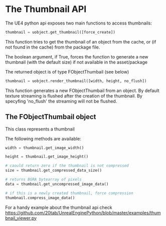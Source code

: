 # The Thumbnail API

The UE4 python api exposes two main functions to access thumbnails:

```python
thumbnail = uobject.get_thumbnail([force_create])
```

This function tries to get the thumbnail of an object from the cache, or (if not found in the cache) from the package file.

The boolean argument, if True, forces the function to generate a new thumbnail (with the default size) if not available in the asset/package

The returned object is of type FObjectThumbail (see below)

```python
thumbnail = uobject.render_thumbnail([width, height, no_flush])
```

This function generates a new FObjectThumbail from an object. By default texture streaming is flushed after the creation of the thumbnail. By specyfing 'no_flush' the streaming will not be flushed.

## The FObjectThumbail object

This class represents a thumbnail


The following methods are available:

```python
width = thumbnail.get_image_width()
```

```python
height = thumbnail.get_image_height()
```

```python
# caould return zero if the thumbnail is not compressed
size = thumbnail.get_compressed_data_size()
```

```python
# returns BGRA bytearray of pixels
data = thumbnail.get_uncompressed_image_data()
```

```python
# if this is a newly created thumbnail, force compression
thumbnail.compress_image_data()
```

For a handy example about the thumbnail api check https://github.com/20tab/UnrealEnginePython/blob/master/examples/thumbnail_viewer.py

